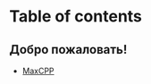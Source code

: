 # Table of contents

## Добро пожаловать! <a href="#welcome" id="welcome"></a>

* [MaxCPP](README.md)

